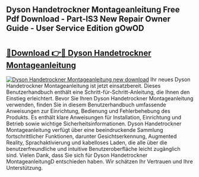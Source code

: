 ## Dyson Handetrockner Montageanleitung Free Pdf Download - Part-lS3 New Repair Owner Guide - User Service Edition gOwOD

# <h2><a href="http://df6n64.blite.top/?on=Dyson+Handetrockner+Montageanleitung">🔗Download 👉🔴 Dyson Handetrockner Montageanleitung</a></h2>

[![Dyson Handetrockner Montageanleitung new download](https://i.imgur.com/lujVjoI.png)](http://df6n64.blite.top/?on=Dyson+Handetrockner+Montageanleitung)
Ihr neues Dyson Handetrockner Montageanleitung ist jetzt einsatzbereit. Dieses Benutzerhandbuch enthält eine Schritt-für-Schritt-Anleitung, die Ihnen den Einstieg erleichtert. Bevor Sie Ihren Dyson Handetrockner Montageanleitung verwenden, finden Sie in diesem Benutzerhandbuch umfassende Anweisungen zur Einrichtung, Bedienung und Fehlerbehebung des Produkts. Es enthält klare Anweisungen für Installation, Einrichtung und Betrieb sowie wichtige Sicherheitsinformationen. Dyson Handetrockner Montageanleitung verfügt über eine beeindruckende Sammlung fortschrittlicher Funktionen, darunter Gesichtserkennung, Augmented Reality, Sprachaktivierung und kabelloses Laden, die alle über die benutzerfreundliche und intuitive Benutzeroberfläche leicht zugänglich sind. Vielen Dank, dass Sie sich für Dyson Handetrockner MontageanleitungD entschieden haben. Wir schätzen Ihr Vertrauen und Ihre Unterstützung.
